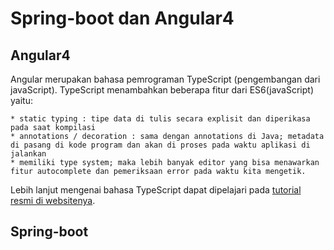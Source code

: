 # Spring-boot dan Angular4 #

## Angular4 ##

Angular merupakan bahasa pemrograman TypeScript (pengembangan dari javaScript). TypeScript menambahkan beberapa fitur dari ES6(javaScript) yaitu: 

	* static typing : tipe data di tulis secara explisit dan diperikasa pada saat kompilasi
	* annotations / decoration : sama dengan annotations di Java; metadata di pasang di kode program dan akan di proses pada waktu aplikasi di jalankan
	* memiliki type system; maka lebih banyak editor yang bisa menawarkan fitur autocomplete dan pemeriksaan error pada waktu kita mengetik.

Lebih lanjut mengenai bahasa TypeScript dapat dipelajari pada [tutorial resmi di websitenya](http://www.typescriptlang.org/Tutorial).

## Spring-boot ##